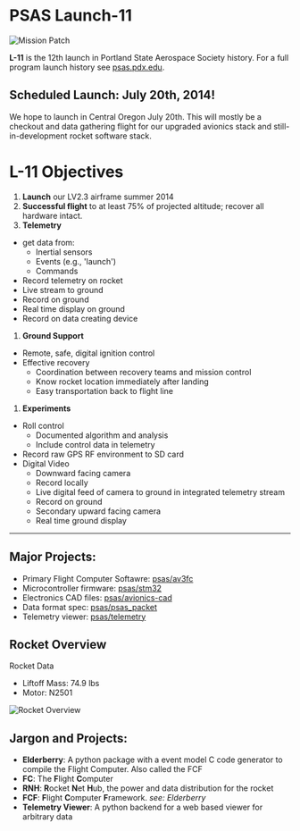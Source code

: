# PSAS Launch-11

![Mission Patch](http://psas.github.io/Launch-11/patch/L11_patch.svg)

**L-11** is the 12th launch in Portland State Aerospace Society history. For a
full program launch history see [psas.pdx.edu](http://psas.pdx.edu/).

## Scheduled Launch: July 20th, 2014!

We hope to launch in Central Oregon July 20th. This will mostly be a checkout
and data gathering flight for our upgraded avionics stack and still-in-development
rocket software stack.

# L-11 Objectives

 1. **Launch** our LV2.3 airframe summer 2014
 1. **Successful flight** to at least 75% of projected altitude; recover all hardware intact.
 1. **Telemetry**
   - get data from:
      - Inertial sensors
      - Events (e.g., 'launch')
      - Commands
   - Record telemetry on rocket
   - Live stream to ground
   - Record on ground
   - Real time display on ground
   - Record on data creating device
 1. **Ground Support**
   - Remote, safe, digital ignition control
   - Effective recovery
      - Coordination between recovery teams and mission control
      - Know rocket location immediately after landing
      - Easy transportation back to flight line
 1. **Experiments**
   - Roll control
      - Documented algorithm and analysis
      - Include control data in telemetry
   - Record raw GPS RF environment to SD card
   - Digital Video
      - Downward facing camera
      - Record locally
      - Live digital feed of camera to ground in integrated telemetry stream
      - Record on ground
      - Secondary upward facing camera
      - Real time ground display


--------------------------------------------------------------------------------

## Major Projects:

 - Primary Flight Computer Softawre: [psas/av3fc](https://github.com/psas/av3-fc)
 - Microcontroller firmware: [psas/stm32](https://github.com/psas/stm32)
 - Electronics CAD files: [psas/avionics-cad](https://github.com/psas/avionics-cad)
 - Data format spec: [psas/psas_packet](https://github.com/psas/psas_packet)
 - Telemetry viewer: [psas/telemetry](https://github.com/psas/telemetry)


## Rocket Overview

Rocket Data

 - Liftoff Mass: 74.9 lbs
 - Motor: N2501


![Rocket Overview](http://psas.github.io/Launch-11/rocket_overview.svg)


## Jargon and Projects:

 - **Elderberry**: A python package with a event model C code generator to compile the Flight Computer. Also called the FCF
 - **FC**: The <b>F</b>light <b>C</b>omputer
 - **RNH**: <b>R</b>ocket <b>N</b>et <b>H</b>ub, the power and data distribution for the rocket
 - **FCF**: <b>F</b>light <b>C</b>omputer <b>F</b>ramework. _see: Elderberry_
 - **Telemetry Viewer**: A python backend for a web based viewer for arbitrary data
